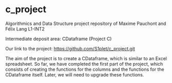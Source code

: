# c_project
Algorithmics and Data Structure project repository of Maxime Pauchont and Félix Lang
L1-INT2

Intermediate deposit area: CDataframe (Project C)

Our link to the project: https://github.com/S1plet/c_project.git

The aim of the project is to create a CDataframe, which is similar to an Excel spreadsheet. So far, we have completed the first part of the project, which consists of creating the functions for the columns and the functions for the CDataframe itself.
Later, we will need to upgrade these functions.
